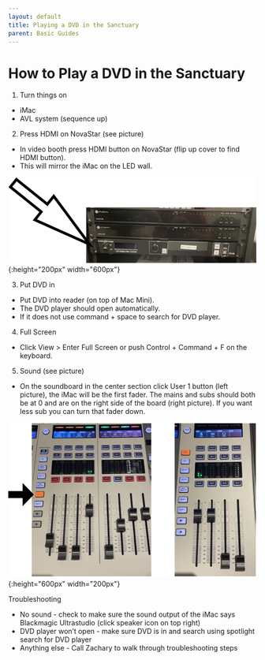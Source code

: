 ```yaml
---
layout: default
title: Playing a DVD in the Sanctuary
parent: Basic Guides
---
```


# How to Play a DVD in the Sanctuary

1. Turn things on
 - iMac
 - AVL system (sequence up)

2. Press HDMI on NovaStar (see picture)
 - In video booth press HDMI button on NovaStar (flip up cover to find HDMI button).
 - This will mirror the iMac on the LED wall.

 ![ClipGrab Screenshot](../assets/images/basic-guides/worship-center/playing-dvd-1.png){:height="200px" width="600px"}

3. Put DVD in
 - Put DVD into reader (on top of Mac Mini). 
 - The DVD player should open automatically.
 - If it does not use command + space to search for DVD player.

4. Full Screen
 - Click View > Enter Full Screen or push Control + Command + F on the keyboard.

5. Sound (see picture)
 - On the soundboard in the center section click User 1 button (left picture), the iMac will be the first fader.  The mains and subs should both be at 0 and are on the right side of the board (right picture). If you want less sub you can turn that fader down.

 ![ClipGrab Screenshot](../assets/images/basic-guides/worship-center/playing-dvd-2.png){:height="600px" width="200px"}

Troubleshooting
 - No sound - check to make sure the sound output of the iMac says Blackmagic Ultrastudio (click speaker icon on top right)
 - DVD player won’t open - make sure DVD is in and search using spotlight search for DVD player
 - Anything else - Call Zachary to walk through troubleshooting steps